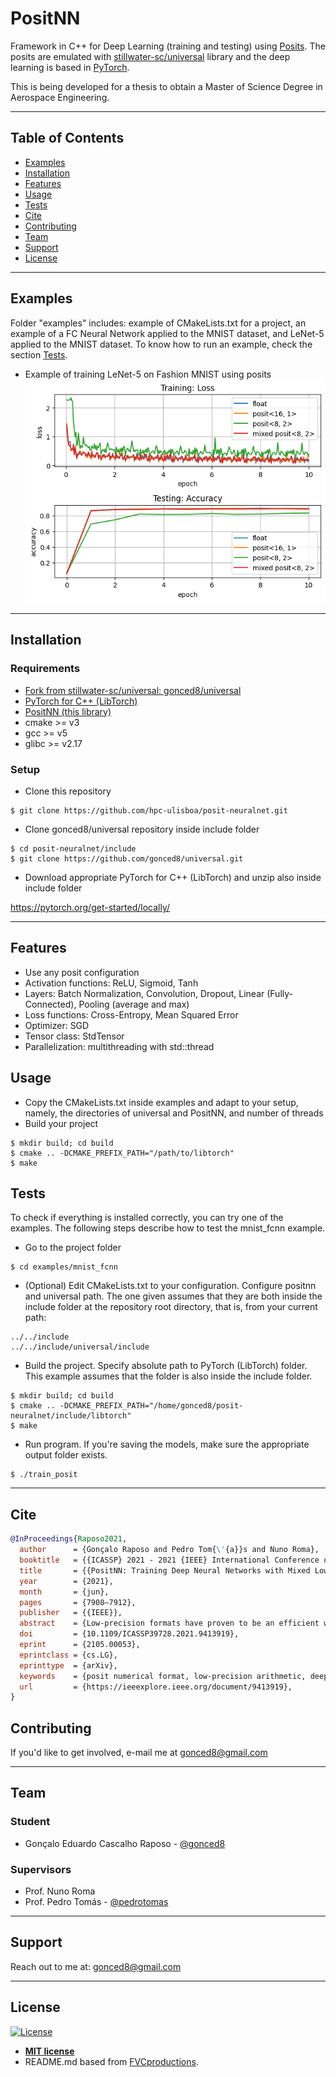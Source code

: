 # PositNN

Framework in C++ for Deep Learning (training and testing) using <a href="https://posithub.org/" target="_blank">Posits</a>.
The posits are emulated with <a href="https://github.com/stillwater-sc/universal" target="_blank">stillwater-sc/universal</a> library and the deep learning is based in <a href="https://pytorch.org/" target="_blank">PyTorch</a>.

This is being developed for a thesis to obtain a Master of Science Degree in Aerospace Engineering.

---

## Table of Contents

- [Examples](#examples)
- [Installation](#installation)
- [Features](#features)
- [Usage](#usage)
- [Tests](#tests)
- [Cite](#cite)
- [Contributing](#contributing)
- [Team](#team)
- [Support](#support)
- [License](#license)

---

## Examples

Folder "examples" includes: example of CMakeLists.txt for a project, an example of a FC Neural Network applied to the MNIST dataset, and LeNet-5 applied to the MNIST dataset. To know how to run an example, check the section [Tests](#tests).

- Example of training LeNet-5 on Fashion MNIST using posits
![training lenet-5 on mnist using posits](examples/FashionMNIST_LeNet5.png?raw=true "Example of training LeNet-5 on MNIST using posits")

---

## Installation

### Requirements

- <a href="https://github.com/gonced8/universal" target="_blank">Fork from stillwater-sc/universal: gonced8/universal</a>
- <a href="https://pytorch.org/get-started/locally/" target="_blank">PyTorch for C++ (LibTorch)</a>
- <a href="https://github.com/hpc-ulisboa/posit-neuralnet" target="_blank">PositNN (this library)</a>
- cmake >= v3
- gcc >= v5
- glibc >= v2.17

### Setup

- Clone this repository
```shell
$ git clone https://github.com/hpc-ulisboa/posit-neuralnet.git
```

- Clone gonced8/universal repository inside include folder
```shell
$ cd posit-neuralnet/include
$ git clone https://github.com/gonced8/universal.git
```

- Download appropriate PyTorch for C++ (LibTorch) and unzip also inside include folder

<a href="https://pytorch.org/get-started/locally/" target="_blank">https://pytorch.org/get-started/locally/</a>



---

## Features
- Use any posit configuration
- Activation functions: ReLU, Sigmoid, Tanh
- Layers: Batch Normalization, Convolution, Dropout, Linear (Fully-Connected), Pooling (average and max)
- Loss functions: Cross-Entropy, Mean Squared Error
- Optimizer: SGD
- Tensor class: StdTensor
- Parallelization: multithreading with std::thread

## Usage
- Copy the CMakeLists.txt inside examples and adapt to your setup, namely, the directories of universal and PositNN, and number of threads
- Build your project
```shell
$ mkdir build; cd build
$ cmake .. -DCMAKE_PREFIX_PATH="/path/to/libtorch"
$ make
```
## Tests

To check if everything is installed correctly, you can try one of the examples. The following steps describe how to test the mnist_fcnn example.

- Go to the project folder
```shell
$ cd examples/mnist_fcnn
```
- (Optional) Edit CMakeLists.txt to your configuration. Configure positnn and universal path. The one given assumes that they are both inside the include folder at the repository root directory, that is, from your current path:
```shell
../../include
../../include/universal/include
```
- Build the project. Specify absolute path to PyTorch (LibTorch) folder. This example assumes that the folder is also inside the include folder.
```shell
$ mkdir build; cd build
$ cmake .. -DCMAKE_PREFIX_PATH="/home/gonced8/posit-neuralnet/include/libtorch"
$ make
```

- Run program. If you're saving the models, make sure the appropriate output folder exists.
```shell
$ ./train_posit
```

---

## Cite
```bibtex
@InProceedings{Raposo2021,
  author      = {Gonçalo Raposo and Pedro Tom{\'{a}}s and Nuno Roma},
  booktitle   = {{ICASSP} 2021 - 2021 {IEEE} International Conference on Acoustics, Speech and Signal Processing ({ICASSP})},
  title       = {{PositNN: Training Deep Neural Networks with Mixed Low-Precision Posit}},
  year        = {2021},
  month       = {jun},
  pages       = {7908–7912},
  publisher   = {{IEEE}},
  abstract    = {Low-precision formats have proven to be an efficient way to reduce not only the memory footprint but also the hardware resources and power consumption of deep learning computations. Under this premise, the posit numerical format appears to be a highly viable substitute for the IEEE floating-point, but its application to neural networks training still requires further research. Some preliminary results have shown that 8-bit (and even smaller) posits may be used for inference and 16-bit for training, while maintaining the model accuracy. The presented research aims to evaluate the feasibility to train deep convolutional neural networks using posits. For such purpose, a software framework was developed to use simulated posits and quires in end-to-end training and inference. This implementation allows using any bit size, configuration, and even mixed precision, suitable for different precision requirements in various stages. The obtained results suggest that 8-bit posits can substitute 32-bit floats during training with no negative impact on the resulting loss and accuracy.},
  doi         = {10.1109/ICASSP39728.2021.9413919},
  eprint      = {2105.00053},
  eprintclass = {cs.LG},
  eprinttype  = {arXiv},
  keywords    = {posit numerical format, low-precision arithmetic, deep neural networks, training, inference},
  url         = {https://ieeexplore.ieee.org/document/9413919},
}
```

## Contributing

If you'd like to get involved, e-mail me at gonced8@gmail.com

---

## Team
### Student
- Gonçalo Eduardo Cascalho Raposo - <a href="https://github.com/gonced8" target="_blank">@gonced8</a>

### Supervisors
- Prof. Nuno Roma
- Prof. Pedro Tomás - <a href="https://github.com/pedrotomas" target="_blank">@pedrotomas</a>
---

## Support

Reach out to me at: gonced8@gmail.com

---

## License

[![License](http://img.shields.io/:license-mit-blue.svg?style=flat-square)](http://badges.mit-license.org)

- **[MIT license](http://opensource.org/licenses/mit-license.php)**
- README.md based from <a href="https://gist.github.com/fvcproductions/1bfc2d4aecb01a834b46" target="_blank">FVCproductions</a>.
